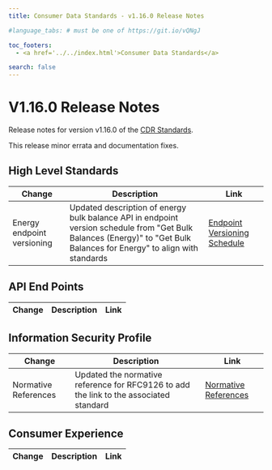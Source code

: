 ```yaml
---
title: Consumer Data Standards - v1.16.0 Release Notes

#language_tabs: # must be one of https://git.io/vQNgJ

toc_footers:
  - <a href='../../index.html'>Consumer Data Standards</a>

search: false
---
```


# V1.16.0 Release Notes
Release notes for version v1.16.0 of the [CDR Standards](../../index.html).

This release minor errata and documentation fixes.

## High Level Standards

|Change|Description|Link|
|------|-----------|----|
| Energy endpoint versioning | Updated description of energy bulk balance API in endpoint version schedule from "Get Bulk Balances (Energy)" to "Get Bulk Balances for Energy" to align with standards | [Endpoint Versioning Schedule](../endpoint-version-schedule/)

## API End Points

|Change|Description|Link|
|------|-----------|----|


## Information Security Profile

|Change|Description|Link|
|------|-----------|----|
| Normative References | Updated the normative reference for RFC9126 to add the link to the associated standard |  [Normative References](../../#normative-references) |


## Consumer Experience

|Change|Description|Link|
|------|-----------|----|
